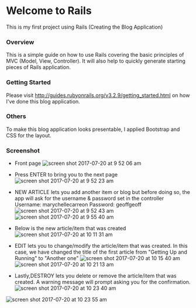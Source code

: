 # Welcome to Rails
  This is my first project using Rails (Creating the Blog Application)

### Overview
  This is a simple guide on how to use Rails covering the basic principles of MVC (Model, View, Controller).
  It will also help to quickly generate starting pieces of Rails application.
  
### Getting Started
  Please visit http://guides.rubyonrails.org/v3.2.9/getting_started.html on how I've done this blog application.
  
  
### Others
 To make this blog application looks presentable, I applied Bootstrap and CSS for the layout.

### Screenshot
 - Front page
 ![screen shot 2017-07-20 at 9 52 06 am](https://user-images.githubusercontent.com/26729817/28397063-c8479032-6d31-11e7-875a-e09d525bd516.png)
 
 - Press ENTER to bring you to the next page 
 ![screen shot 2017-07-20 at 9 52 23 am](https://user-images.githubusercontent.com/26729817/28397114-288e2fc8-6d32-11e7-9e62-91a60ad73219.png)
 
 - NEW ARTICLE lets you add another item or blog but before doing so, the app will ask for the username & password set in the controller
     Username: marychellecarreon
     Password: geoffgeoff
 ![screen shot 2017-07-20 at 9 52 43 am](https://user-images.githubusercontent.com/26729817/28397154-5f34341e-6d32-11e7-910a-4db420d2bf9f.png)
 ![screen shot 2017-07-20 at 9 55 40 am](https://user-images.githubusercontent.com/26729817/28397229-f0ce9694-6d32-11e7-990d-ea9d8c83c4ae.png)
 
 - Below is the new article/item that was created
 ![screen shot 2017-07-20 at 10 11 31 am](https://user-images.githubusercontent.com/26729817/28397428-05f50606-6d34-11e7-86ba-e8acf9f65e90.png)
 
 - EDIT lets you to change/modify the article/item that was created. In this case, we have changed the title of the first article from "Getting Up and Running" to "Another one" 
![screen shot 2017-07-20 at 10 15 40 am](https://user-images.githubusercontent.com/26729817/28397543-cac48ff6-6d34-11e7-98cf-44c484ff685b.png)
![screen shot 2017-07-20 at 10 21 13 am](https://user-images.githubusercontent.com/26729817/28397603-31faa156-6d35-11e7-8c61-2d5ecf3b9353.png)

- Lastly,DESTROY lets you delete or remove the article/item that was created. A warning message will prompt asking you for the confirmation.
![screen shot 2017-07-20 at 10 23 40 am](https://user-images.githubusercontent.com/26729817/28397717-f659de18-6d35-11e7-9586-b97067ca18ba.png)

![screen shot 2017-07-20 at 10 23 55 am](https://user-images.githubusercontent.com/26729817/28397721-fe454e1e-6d35-11e7-9eb8-bca57108f58b.png)

 
 
 
 
 
 

 


 
  
  
  
  
